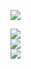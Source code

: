 <img src="Preview/Screenshot 2024-08-21 at 12.31.46 AM.png"><br>

<img src="Preview/Screenshot 2024-08-21 at 12.32.06 AM.png"><br>
<img src="Preview/Screenshot 2024-08-21 at 12.32.14 AM.png"><br>
<img src="Preview/Screenshot 2024-08-21 at 12.32.44 AM.png">
